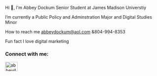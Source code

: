 Hi 👋, I'm Abbey Dockum
Senior Student at James Madison Universtiy

I’m currently a Public Policy and Adminstration Major and Digital Studies Minor

How to reach me abbeydockum@aol.com &804-994-8353

Fun fact I love digital marketing

<h3 align="left">Connect with me:</h3>
<p align="left">
<a href="https://linkedin.com/in/abbeydockum" target="blank"><img align="center" src="https://raw.githubusercontent.com/rahuldkjain/github-profile-readme-generator/master/src/images/icons/Social/linked-in-alt.svg" alt="abbeydockum" height="30" width="40" /></a>
</p>
